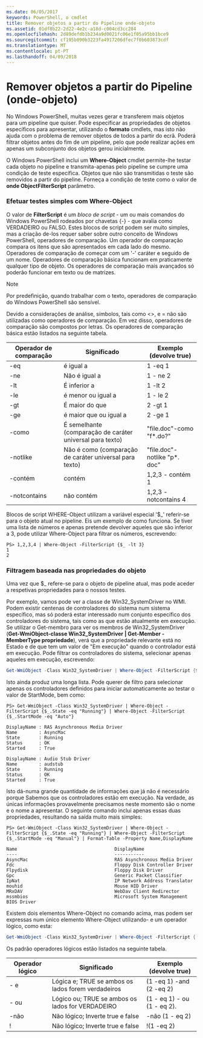 ```yaml
---
ms.date: 06/05/2017
keywords: PowerShell, o cmdlet
title: Remover objetos a partir do Pipeline onde-objeto
ms.assetid: 01df8b22-2d22-4e2c-a18d-c004cd3cc284
ms.openlocfilehash: 2d89defdb1b234a9d0021fc06e1f05a95bb1bce9
ms.sourcegitcommit: cf195b090b3223fa4917206dfec7f0b603873cdf
ms.translationtype: MT
ms.contentlocale: pt-PT
ms.lasthandoff: 04/09/2018
---
```

# <a name="removing-objects-from-the-pipeline-where-object"></a>Remover objetos a partir do Pipeline (onde-objeto)

No Windows PowerShell, muitas vezes gerar e transferem mais objetos para um pipeline que quiser. Pode especificar as propriedades de objetos específicos para apresentar, utilizando o **formato** cmdlets, mas isto não ajuda com o problema de remover objetos de todos a partir do ecrã. Poderá filtrar objetos antes do fim de um pipeline, pelo que pode realizar ações em apenas um subconjunto dos objetos gerou inicialmente.

O Windows PowerShell inclui um **Where-Object** cmdlet permite-lhe testar cada objeto no pipeline e transmita-apenas pelo pipeline se cumpre uma condição de teste específica. Objetos que não são transmitidas o teste são removidos a partir do pipeline. Forneça a condição de teste como o valor de **onde ObjectFilterScript** parâmetro.

### <a name="performing-simple-tests-with-where-object"></a>Efetuar testes simples com Where-Object

O valor de **FilterScript** é um *bloco de script* - um ou mais comandos do Windows PowerShell rodeados por chavetas {-} - que avalia como VERDADEIRO ou FALSO. Estes blocos de script podem ser muito simples, mas a criação de-los requer saber sobre outro conceito de Windows PowerShell, operadores de comparação. Um operador de comparação compara os itens que são apresentados em cada lado do mesmo. Operadores de comparação de começar com um '-' caráter e seguido de um nome. Operadores de comparação básica funcionam em praticamente qualquer tipo de objeto. Os operadores de comparação mais avançados só poderão funcionar em texto ou de matrizes.

> [!NOTE]
> Por predefinição, quando trabalhar com o texto, operadores de comparação do Windows PowerShell são sensível.

Devido a considerações de análise, símbolos, tais como <>, e = não são utilizadas como operadores de comparação. Em vez disso, operadores de comparação são compostos por letras. Os operadores de comparação básica estão listados na seguinte tabela.

|Operador de comparação|Significado|Exemplo (devolve true)|
|-----------------------|-----------|--------------------------|
|-eq|é igual a|1 -eq 1|
|-ne|Não é igual a|1 - ne 2|
|-lt|É inferior a|1 -lt 2|
|-le|é menor ou igual a|1 - le 2|
|-gt|É maior do que|2 -gt 1|
|-ge|é maior que ou igual a|2 -ge 1|
|-como|É semelhante (comparação de caráter universal para texto)|"file.doc"-como "f\*.do?"|
|-notlike|Não é como (comparação de caráter universal para texto)|"file.doc"-notlike "p\*. doc"|
|-contém|contém|1,2,3 - contém 1|
|-notcontains|não contém|1,2,3 - notcontains 4|

Blocos de script WHERE-Object utilizam a variável especial '$_' referir-se para o objeto atual no pipeline. Eis um exemplo de como funciona. Se tiver uma lista de números e apenas pretende devolver aqueles que são inferior a 3, pode utilizar Where-Object para filtrar os números, escrevendo:

```
PS> 1,2,3,4 | Where-Object -FilterScript {$_ -lt 3}
1
2
```

### <a name="filtering-based-on-object-properties"></a>Filtragem baseada nas propriedades do objeto

Uma vez que $_ refere-se para o objeto de pipeline atual, mas pode aceder a respetivas propriedades para o nossos testes.

Por exemplo, vamos pode ver a classe de Win32_SystemDriver no WMI. Podem existir centenas de controladores do sistema num sistema específico, mas só poderá estar interessado num conjunto específico dos controladores do sistema, tais como as que estão atualmente em execução. Se utilizar o Get-membro para ver os membros de Win32_SystemDriver (**Get-WmiObject-classe Win32_SystemDriver | Get-Member - MemberType propriedade**), verá que a propriedade relevante está no Estado e de que tem um valor de "Em execução" quando o controlador está em execução. Pode filtrar os controladores do sistema, selecionar apenas aqueles em execução, escrevendo:

```powershell
Get-WmiObject -Class Win32_SystemDriver | Where-Object -FilterScript {$_.State -eq 'Running'}
```

Isto ainda produz uma longa lista. Pode querer de filtro para selecionar apenas os controladores definidos para iniciar automaticamente ao testar o valor de StartMode, bem como:

```
PS> Get-WmiObject -Class Win32_SystemDriver | Where-Object -FilterScript {$_.State -eq "Running"} | Where-Object -FilterScript {$_.StartMode -eq "Auto"}

DisplayName : RAS Asynchronous Media Driver
Name        : AsyncMac
State       : Running
Status      : OK
Started     : True

DisplayName : Audio Stub Driver
Name        : audstub
State       : Running
Status      : OK
Started     : True
```

Isto dá-numa grande quantidade de informações que já não é necessário porque Sabemos que os controladores estão em execução. Na verdade, as únicas informações provavelmente precisamos neste momento são o nome e o nome a apresentar. O seguinte comando inclui apenas essas duas propriedades, resultando na saída muito mais simples:

```
PS> Get-WmiObject -Class Win32_SystemDriver | Where-Object -FilterScript {$_.State -eq "Running"} | Where-Object -FilterScript {$_.StartMode -eq "Manual"} | Format-Table -Property Name,DisplayName

Name                                    DisplayName
----                                    -----------
AsyncMac                                RAS Asynchronous Media Driver
Fdc                                     Floppy Disk Controller Driver
Flpydisk                                Floppy Disk Driver
Gpc                                     Generic Packet Classifier
IpNat                                   IP Network Address Translator
mouhid                                  Mouse HID Driver
MRxDAV                                  WebDav Client Redirector
mssmbios                                Microsoft System Management BIOS Driver
```

Existem dois elementos Where-Object no comando acima, mas podem ser expressas num único elemento Where-Object utilizando- e um operador lógico, como esta:

```powershell
Get-WmiObject -Class Win32_SystemDriver | Where-Object -FilterScript { ($_.State -eq 'Running') -and ($_.StartMode -eq 'Manual') } | Format-Table -Property Name,DisplayName
```

Os padrão operadores lógicos estão listados na seguinte tabela.

|Operador lógico|Significado|Exemplo (devolve true)|
|--------------------|-----------|--------------------------|
|- e|Lógica e; TRUE se ambos os lados forem verdadeiros|(1 -eq 1) -and (2 -eq 2)|
|- ou|Lógico ou; TRUE se ambos os lados for VERDADEIRO|(1 - eq 1) - ou (1 - eq 2).|
|-não|Não lógico; Inverte true e false|-não (1 - eq 2)|
|\!|Não lógico; Inverte true e false|\!(1 -eq 2)|